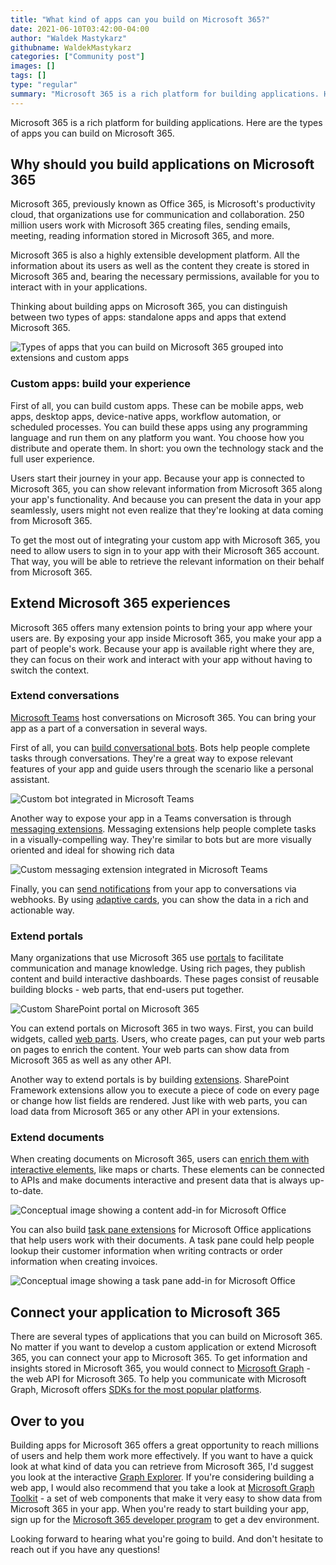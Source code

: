 ```yaml
---
title: "What kind of apps can you build on Microsoft 365?"
date: 2021-06-10T03:42:00-04:00
author: "Waldek Mastykarz"
githubname: WaldekMastykarz
categories: ["Community post"]
images: []
tags: []
type: "regular"
summary: "Microsoft 365 is a rich platform for building applications. Here are the types of apps you can build on Microsoft 365."
---
```


Microsoft 365 is a rich platform for building applications. Here are the types of apps you can build on Microsoft 365.

## Why should you build applications on Microsoft 365

Microsoft 365, previously known as Office 365, is Microsoft's productivity cloud, that organizations use for communication and collaboration. 250 million users work with Microsoft 365 creating files, sending emails, meeting, reading information stored in Microsoft 365, and more.

Microsoft 365 is also a highly extensible development platform. All the information about its users as well as the content they create is stored in Microsoft 365 and, bearing the necessary permissions, available for you to interact with in your applications.

Thinking about building apps on Microsoft 365, you can distinguish between two types of apps: standalone apps and apps that extend Microsoft 365.

![Types of apps that you can build on Microsoft 365 grouped into extensions and custom apps](images/microsoft-365-types-apps.png)


### Custom apps: build your experience

First of all, you can build custom apps. These can be mobile apps, web apps, desktop apps, device-native apps, workflow automation, or scheduled processes. You can build these apps using any programming language and run them on any platform you want. You choose how you distribute and operate them. In short: you own the technology stack and the full user experience.

Users start their journey in your app. Because your app is connected to Microsoft 365, you can show relevant information from Microsoft 365 along your app's functionality. And because you can present the data in your app seamlessly, users might not even realize that they're looking at data coming from Microsoft 365.

To get the most out of integrating your custom app with Microsoft 365, you need to allow users to sign in to your app with their Microsoft 365 account. That way, you will be able to retrieve the relevant information on their behalf from Microsoft 365.

## Extend Microsoft 365 experiences

Microsoft 365 offers many extension points to bring your app where your users are. By exposing your app inside Microsoft 365, you make your app a part of people's work. Because your app is available right where they are, they can focus on their work and interact with your app without having to switch the context.

### Extend conversations

[Microsoft Teams](https://developer.microsoft.com/microsoft-teams?WT.mc_id=m365-16324-wmastyka) host conversations on Microsoft 365. You can bring your app as a part of a conversation in several ways.

First of all, you can [build conversational bots](https://docs.microsoft.com/microsoftteams/platform/bots/what-are-bots?WT.mc_id=m365-16324-wmastyka). Bots help people complete tasks through conversations. They're a great way to expose relevant features of your app and guide users through the scenario like a personal assistant.

![Custom bot integrated in Microsoft Teams](images/microsoft-365-teams-bot.png)

Another way to expose your app in a Teams conversation is through [messaging extensions](https://docs.microsoft.com/microsoftteams/platform/messaging-extensions/what-are-messaging-extensions?WT.mc_id=m365-16324-wmastyka). Messaging extensions help people complete tasks in a visually-compelling way. They're similar to bots but are more visually oriented and ideal for showing rich data

![Custom messaging extension integrated in Microsoft Teams](images/microsoft-365-teams-messaging-extension.png)

Finally, you can [send
notifications](https://docs.microsoft.com/microsoftteams/platform/webhooks-and-connectors/what-are-webhooks-and-connectors?WT.mc_id=m365-16324-wmastyka)
from your app to conversations via webhooks. By using [adaptive
cards](https://docs.microsoft.com/adaptive-cards/?WT.mc_id=m365-16324-wmastyka),
you can show the data in a rich and actionable way.

### Extend portals

Many organizations that use Microsoft 365 use
[portals](https://lookbook.microsoft.com/?WT.mc_id=m365-16324-wmastyka)
to facilitate communication and manage knowledge. Using rich pages, they
publish content and build interactive dashboards. These pages consist of
reusable building blocks - web parts, that end-users put together.

![Custom SharePoint portal on Microsoft 365](images/full-layout-thelanding.jpg)

You can extend portals on Microsoft 365 in two ways. First, you can build widgets, called [web parts](https://docs.microsoft.com/sharepoint/dev/spfx/web-parts/overview-client-side-web-parts?WT.mc_id=m365-16324-wmastyka). Users, who create pages, can put your web parts on pages to enrich the content. Your web parts can show data from Microsoft 365 as well as any other API.

Another way to extend portals is by building [extensions](https://docs.microsoft.com/sharepoint/dev/spfx/extensions/overview-extensions?WT.mc_id=m365-16324-wmastyka). SharePoint Framework extensions allow you to execute a piece of code on every page or change how list fields are rendered. Just like with web parts, you can load data from Microsoft 365 or any other API in your extensions.

### Extend documents

When creating documents on Microsoft 365, users can [enrich them with interactive elements](https://docs.microsoft.com/office/dev/add-ins/overview/office-add-ins?WT.mc_id=m365-16324-wmastyka), like maps or charts. These elements can be connected to APIs and make documents interactive and present data that is always up-to-date.

![Conceptual image showing a content add-in for Microsoft Office](images/about-addins-contentaddin.png)


You can also build [task pane extensions](https://docs.microsoft.com/office/dev/add-ins/overview/office-add-ins?WT.mc_id=m365-16324-wmastyka) for Microsoft Office applications that help users work with their documents. A task pane could help people lookup their customer information when writing contracts or order information when creating invoices.

![Conceptual image showing a task pane add-in for Microsoft Office](images/about-addins-taskpane.png)

## Connect your application to Microsoft 365

There are several types of applications that you can build on Microsoft 365. No matter if you want to develop a custom application or extend Microsoft 365, you can connect your app to Microsoft 365. To get information and insights stored in Microsoft 365, you would connect to [Microsoft Graph](https://developer.microsoft.com/graph?WT.mc_id=m365-16324-wmastyka) - the web API for Microsoft 365. To help you communicate with Microsoft Graph, Microsoft offers [SDKs for the most popular platforms](https://developer.microsoft.com/graph/get-started?WT.mc_id=m365-16324-wmastyka).

## Over to you

Building apps for Microsoft 365 offers a great opportunity to reach millions of users and help them work more effectively. If you want to have a quick look at what kind of data you can retrieve from Microsoft 365, I'd suggest you look at the interactive [Graph Explorer](https://developer.microsoft.com/graph/graph-explorer?WT.mc_id=m365-16324-wmastyka). If you're considering building a web app, I would also recommend that you take a look at [Microsoft Graph Toolkit](https://docs.microsoft.com/graph/toolkit/overview?WT.mc_id=m365-16324-wmastyka) - a set of web components that make it very easy to show data from Microsoft 365 in your app. When you're ready to start building your app, sign up for the [Microsoft 365 developer program](https://developer.microsoft.com/microsoft-365/dev-program?WT.mc_id=m365-16324-wmastyka) to get a dev environment.

Looking forward to hearing what you're going to build. And don't hesitate to reach out if you have any questions!
